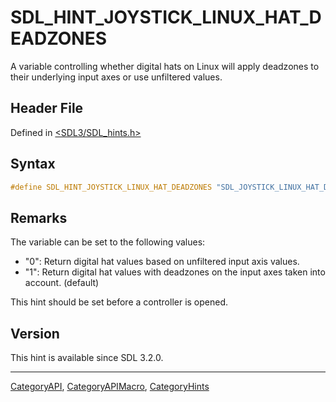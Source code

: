# SDL_HINT_JOYSTICK_LINUX_HAT_DEADZONES

A variable controlling whether digital hats on Linux will apply deadzones to their underlying input axes or use unfiltered values.

## Header File

Defined in [<SDL3/SDL_hints.h>](https://github.com/libsdl-org/SDL/blob/main/include/SDL3/SDL_hints.h)

## Syntax

```c
#define SDL_HINT_JOYSTICK_LINUX_HAT_DEADZONES "SDL_JOYSTICK_LINUX_HAT_DEADZONES"
```

## Remarks

The variable can be set to the following values:

- "0": Return digital hat values based on unfiltered input axis values.
- "1": Return digital hat values with deadzones on the input axes taken
  into account. (default)

This hint should be set before a controller is opened.

## Version

This hint is available since SDL 3.2.0.

----
[CategoryAPI](CategoryAPI), [CategoryAPIMacro](CategoryAPIMacro), [CategoryHints](CategoryHints)

